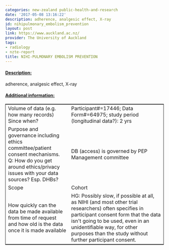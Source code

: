 ```yaml
---
categories: new-zealand public-health-and-research
date: '2017-05-08 13:16:22'
description: adherence, analgesic effect, X-ray
id: nihipulmonary_embolism_prevention
layout: post
link: https://www.auckland.ac.nz/
provider: The University of Auckland
tags:
- radiology
- nzte-report
title: NIHI-PULMONARY EMBOLISM PREVENTION
---
```



 <h4> <u>Description:</u> </h4>
adherence, analgesic effect, X-ray
 <h4> <u>Additional information:</u> </h4>
 <table style="border: 1px solid">
 <tr> <td width="40%">Volume of data (e.g. how many records)
Since when?</td> <td>Participant#=17446; Data Form#=64975; study period (longitudinal data?): 2 yrs</td> </tr>
 <tr> <td width="40%">Purpose and governance including ethics committee/patient consent mechanisms. Q: How do you get around ethics/privacy issues with your data sources? Esp. DHBs?</td> <td>DB (access) is governed by PEP Management committee</td> </tr>
 <tr> <td width="40%">Scope</td> <td>Cohort</td> </tr>
 <tr> <td width="40%">How quickly can the data be made available from time of request and how old is the data once it is made available</td> <td>HG: Possibly slow, if possible at all, as NIHI (and most other trial researchers) often specifies in participant consent form that the data isn't going to be used, even in an unidentifiable way, for other purposes than the study without further participant consent.</td> </tr>
 </table>